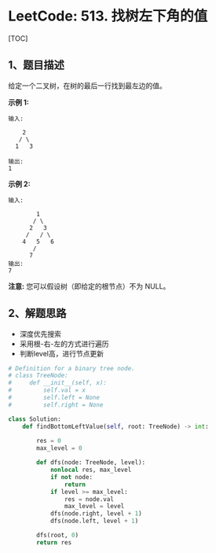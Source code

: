 # LeetCode: 513. 找树左下角的值

[TOC]

## 1、题目描述

给定一个二叉树，在树的最后一行找到最左边的值。

**示例 1:**

```
输入:

    2
   / \
  1   3

输出:
1

```

**示例 2:**

```
输入:

        1
       / \
      2   3
     /   / \
    4   5   6
       /
      7
输出:
7
```

**注意:** 您可以假设树（即给定的根节点）不为 NULL。

## 2、解题思路

- 深度优先搜索
- 采用根-右-左的方式进行遍历
- 判断level高，进行节点更新

```python
# Definition for a binary tree node.
# class TreeNode:
#     def __init__(self, x):
#         self.val = x
#         self.left = None
#         self.right = None

class Solution:
    def findBottomLeftValue(self, root: TreeNode) -> int:
        
        res = 0
        max_level = 0

        def dfs(node: TreeNode, level):
            nonlocal res, max_level
            if not node:
                return
            if level >= max_level:
                res = node.val
                max_level = level
            dfs(node.right, level + 1)
            dfs(node.left, level + 1)

        dfs(root, 0)
        return res
        
        
```


